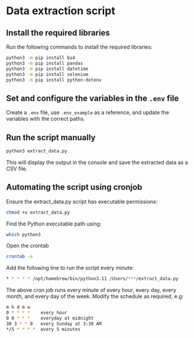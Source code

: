 # Data extraction script


## Install the required libraries

Run the following commands to install the required libraries:

```bash
python3 -m pip install bs4
python3 -m pip install pandas
python3 -m pip install datetime
python3 -m pip install selenium
python3 -m pip install python-dotenv
```

## Set and configure the variables in the `.env` file

Create a `.env` file, use `.env_example` as a reference, and update the variables with the correct paths.

## Run the script manually

```bash
python3 extract_data.py 
```
This will display the output in the console and save the extracted data as a CSV file.

## Automating the script using cronjob

Ensure the extract_data.py script has executable permissions:
```bash
chmod +x extract_data.py
```

Find the Python executable path using:
```bash
which python3
```
Open the crontab
```bash
crontab -e
```

Add the following line to run the script every minute:
```bash
* * * * * /opt/homebrew/bin/python3.11 /Users/***/extract_data.py
```
The above cron job runs every minute of every hour, every day, every month, and every day of the week. Modify the schedule as required, e.g:

```bash
m h d m w    
0 * * * *    every hour
0 0 * * *    everyday at midnight
30 3 * * 0   every Sunday at 3:30 AM
*/5 * * * *  every 5 minutes
```
